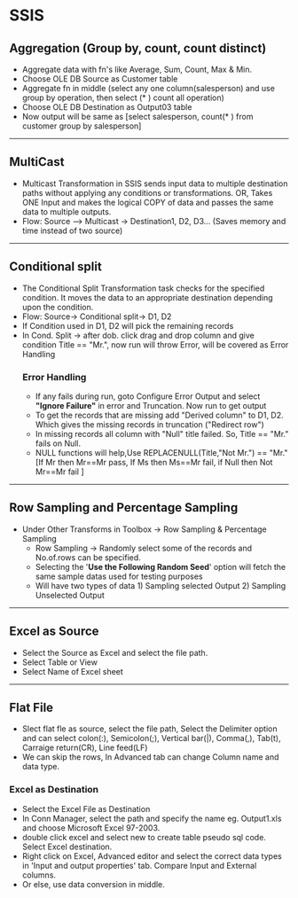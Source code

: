 # SSIS
## Aggregation (Group by, count, count distinct)
  + Aggregate data with fn's like Average, Sum, Count, Max & Min.
  + Choose OLE DB Source as Customer table
  + Aggregate fn in middle (select any one column(salesperson) and use group by operation, then select (* ) count all operation) 
  + Choose OLE DB Destination as Output03 table 
  + Now output will be same as [select salesperson, count(* ) from customer group by salesperson]
---
## MultiCast
  + Multicast Transformation in SSIS sends input data to multiple destination paths without applying any conditions or transformations. OR, Takes ONE Input and makes the logical COPY of data and passes the same data to multiple outputs.
  + Flow: Source --> Multicast -> Destination1, D2, D3... (Saves memory and time instead of two source)
---
## Conditional split
  + The Conditional Split Transformation task checks for the specified condition. It moves the data to an appropriate destination depending upon the condition.
  + Flow: Source-> Conditional split-> D1, D2
  + If Condition used in D1, D2 will pick the remaining records
  + In Cond. Split -> after dob. click drag and drop column and give condition Title == "Mr.", now run will throw Error, will be covered as Error Handling
      ### Error Handling
       + If any fails during run, goto Configure Error Output and select <b>"Ignore Failure"</b> in error and Truncation. Now run to get output
       + To get the records that are missing add "Derived column" to D1, D2. Which gives the missing records in truncation ("Redirect row")
       + In missing records all column with "Null" title failed. So, Title == "Mr." fails on Null.
       + NULL functions will help,Use REPLACENULL(Title,"Not Mr.") == "Mr." [If Mr then Mr==Mr pass, If Ms then Ms==Mr fail, if Null then Not Mr==Mr fail ]
---
## Row Sampling and Percentage Sampling
  + Under Other Transforms in Toolbox -> Row Sampling & Percentage Sampling
      + Row Sampling -> Randomly select some of the records and No.of.rows can be specified.
      * Selecting the '**Use the Following Random Seed**' option will fetch the same sample datas used for testing purposes
      * Will have two types of data 1) Sampling selected Output 2) Sampling Unselected Output
---
## Excel as Source
  + Select the Source as Excel and select the file path.
  + Select Table or View
  + Select Name of Excel sheet
---
## Flat File
  + Slect flat fle as source, select the file path, Select the Delimiter option and can select colon(:), Semicolon(;), Vertical bar(|), Comma(,), Tab(t), Carraige return(CR), Line feed(LF)
  + We can skip the rows, In Advanced tab can change Column name and data type.
  ### Excel as Destination
  * Select the Excel File as Destination
  * In Conn Manager, select the path and specify the name eg. Output1.xls and choose Microsoft Excel 97-2003.
  * double click excel and select new to create table pseudo sql code. Select Excel destination.
  * Right click on Excel, Advanced editor and select the correct data types in 'Input and output properties' tab. Compare Input and External columns.
  * Or else, use data conversion in middle.

